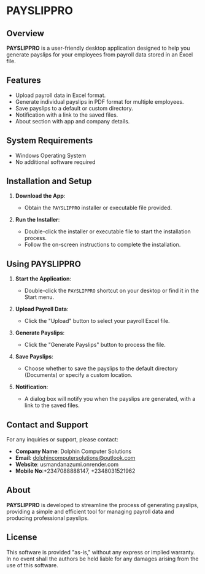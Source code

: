 # PAYSLIPPRO

## Overview
**PAYSLIPPRO** is a user-friendly desktop application designed to help you generate payslips for your employees from payroll data stored in an Excel file. 

## Features
- Upload payroll data in Excel format.
- Generate individual payslips in PDF format for multiple employees.
- Save payslips to a default or custom directory.
- Notification with a link to the saved files.
- About section with app and company details.

## System Requirements
- Windows Operating System
- No additional software required

## Installation and Setup
1. **Download the App**:
   - Obtain the `PAYSLIPPRO` installer or executable file provided.

2. **Run the Installer**:
   - Double-click the installer or executable file to start the installation process.
   - Follow the on-screen instructions to complete the installation.

## Using PAYSLIPPRO
1. **Start the Application**:
   - Double-click the `PAYSLIPPRO` shortcut on your desktop or find it in the Start menu.

2. **Upload Payroll Data**:
   - Click the "Upload" button to select your payroll Excel file.

3. **Generate Payslips**:
   - Click the "Generate Payslips" button to process the file.

4. **Save Payslips**:
   - Choose whether to save the payslips to the default directory (Documents) or specify a custom location.

5. **Notification**:
   - A dialog box will notify you when the payslips are generated, with a link to the saved files.

## Contact and Support
For any inquiries or support, please contact:

- **Company Name**: Dolphin Computer Solutions
- **Email**: dolphincomputersolutions@outlook.com
- **Website**: usmandanazumi.onrender.com
- **Mobile No**:+2347088888147, +2348031521962

## About
**PAYSLIPPRO** is developed to streamline the process of generating payslips, providing a simple and efficient tool for managing payroll data and producing professional payslips.

## License
This software is provided "as-is," without any express or implied warranty. In no event shall the authors be held liable for any damages arising from the use of this software.

